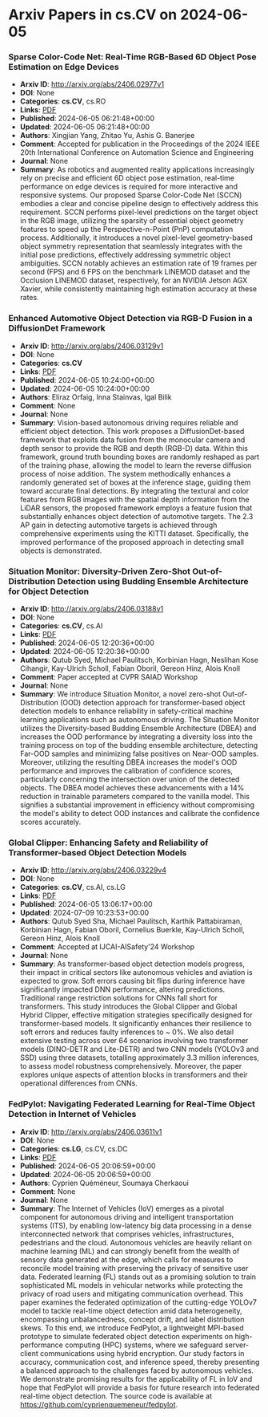 # Arxiv Papers in cs.CV on 2024-06-05
### Sparse Color-Code Net: Real-Time RGB-Based 6D Object Pose Estimation on Edge Devices
- **Arxiv ID**: http://arxiv.org/abs/2406.02977v1
- **DOI**: None
- **Categories**: **cs.CV**, cs.RO
- **Links**: [PDF](http://arxiv.org/pdf/2406.02977v1)
- **Published**: 2024-06-05 06:21:48+00:00
- **Updated**: 2024-06-05 06:21:48+00:00
- **Authors**: Xingjian Yang, Zhitao Yu, Ashis G. Banerjee
- **Comment**: Accepted for publication in the Proceedings of the 2024 IEEE 20th
  International Conference on Automation Science and Engineering
- **Journal**: None
- **Summary**: As robotics and augmented reality applications increasingly rely on precise and efficient 6D object pose estimation, real-time performance on edge devices is required for more interactive and responsive systems. Our proposed Sparse Color-Code Net (SCCN) embodies a clear and concise pipeline design to effectively address this requirement. SCCN performs pixel-level predictions on the target object in the RGB image, utilizing the sparsity of essential object geometry features to speed up the Perspective-n-Point (PnP) computation process. Additionally, it introduces a novel pixel-level geometry-based object symmetry representation that seamlessly integrates with the initial pose predictions, effectively addressing symmetric object ambiguities. SCCN notably achieves an estimation rate of 19 frames per second (FPS) and 6 FPS on the benchmark LINEMOD dataset and the Occlusion LINEMOD dataset, respectively, for an NVIDIA Jetson AGX Xavier, while consistently maintaining high estimation accuracy at these rates.



### Enhanced Automotive Object Detection via RGB-D Fusion in a DiffusionDet Framework
- **Arxiv ID**: http://arxiv.org/abs/2406.03129v1
- **DOI**: None
- **Categories**: **cs.CV**
- **Links**: [PDF](http://arxiv.org/pdf/2406.03129v1)
- **Published**: 2024-06-05 10:24:00+00:00
- **Updated**: 2024-06-05 10:24:00+00:00
- **Authors**: Eliraz Orfaig, Inna Stainvas, Igal Bilik
- **Comment**: None
- **Journal**: None
- **Summary**: Vision-based autonomous driving requires reliable and efficient object detection. This work proposes a DiffusionDet-based framework that exploits data fusion from the monocular camera and depth sensor to provide the RGB and depth (RGB-D) data. Within this framework, ground truth bounding boxes are randomly reshaped as part of the training phase, allowing the model to learn the reverse diffusion process of noise addition. The system methodically enhances a randomly generated set of boxes at the inference stage, guiding them toward accurate final detections. By integrating the textural and color features from RGB images with the spatial depth information from the LiDAR sensors, the proposed framework employs a feature fusion that substantially enhances object detection of automotive targets. The $2.3$ AP gain in detecting automotive targets is achieved through comprehensive experiments using the KITTI dataset. Specifically, the improved performance of the proposed approach in detecting small objects is demonstrated.



### Situation Monitor: Diversity-Driven Zero-Shot Out-of-Distribution Detection using Budding Ensemble Architecture for Object Detection
- **Arxiv ID**: http://arxiv.org/abs/2406.03188v1
- **DOI**: None
- **Categories**: **cs.CV**, cs.AI
- **Links**: [PDF](http://arxiv.org/pdf/2406.03188v1)
- **Published**: 2024-06-05 12:20:36+00:00
- **Updated**: 2024-06-05 12:20:36+00:00
- **Authors**: Qutub Syed, Michael Paulitsch, Korbinian Hagn, Neslihan Kose Cihangir, Kay-Ulrich Scholl, Fabian Oboril, Gereon Hinz, Alois Knoll
- **Comment**: Paper accepted at CVPR SAIAD Workshop
- **Journal**: None
- **Summary**: We introduce Situation Monitor, a novel zero-shot Out-of-Distribution (OOD) detection approach for transformer-based object detection models to enhance reliability in safety-critical machine learning applications such as autonomous driving. The Situation Monitor utilizes the Diversity-based Budding Ensemble Architecture (DBEA) and increases the OOD performance by integrating a diversity loss into the training process on top of the budding ensemble architecture, detecting Far-OOD samples and minimizing false positives on Near-OOD samples. Moreover, utilizing the resulting DBEA increases the model's OOD performance and improves the calibration of confidence scores, particularly concerning the intersection over union of the detected objects. The DBEA model achieves these advancements with a 14% reduction in trainable parameters compared to the vanilla model. This signifies a substantial improvement in efficiency without compromising the model's ability to detect OOD instances and calibrate the confidence scores accurately.



### Global Clipper: Enhancing Safety and Reliability of Transformer-based Object Detection Models
- **Arxiv ID**: http://arxiv.org/abs/2406.03229v4
- **DOI**: None
- **Categories**: **cs.CV**, cs.AI, cs.LG
- **Links**: [PDF](http://arxiv.org/pdf/2406.03229v4)
- **Published**: 2024-06-05 13:06:17+00:00
- **Updated**: 2024-07-09 10:23:53+00:00
- **Authors**: Qutub Syed Sha, Michael Paulitsch, Karthik Pattabiraman, Korbinian Hagn, Fabian Oboril, Cornelius Buerkle, Kay-Ulrich Scholl, Gereon Hinz, Alois Knoll
- **Comment**: Accepted at IJCAI-AISafety'24 Workshop
- **Journal**: None
- **Summary**: As transformer-based object detection models progress, their impact in critical sectors like autonomous vehicles and aviation is expected to grow. Soft errors causing bit flips during inference have significantly impacted DNN performance, altering predictions. Traditional range restriction solutions for CNNs fall short for transformers. This study introduces the Global Clipper and Global Hybrid Clipper, effective mitigation strategies specifically designed for transformer-based models. It significantly enhances their resilience to soft errors and reduces faulty inferences to ~ 0\%. We also detail extensive testing across over 64 scenarios involving two transformer models (DINO-DETR and Lite-DETR) and two CNN models (YOLOv3 and SSD) using three datasets, totalling approximately 3.3 million inferences, to assess model robustness comprehensively. Moreover, the paper explores unique aspects of attention blocks in transformers and their operational differences from CNNs.



### FedPylot: Navigating Federated Learning for Real-Time Object Detection in Internet of Vehicles
- **Arxiv ID**: http://arxiv.org/abs/2406.03611v1
- **DOI**: None
- **Categories**: **cs.LG**, cs.CV, cs.DC
- **Links**: [PDF](http://arxiv.org/pdf/2406.03611v1)
- **Published**: 2024-06-05 20:06:59+00:00
- **Updated**: 2024-06-05 20:06:59+00:00
- **Authors**: Cyprien Quéméneur, Soumaya Cherkaoui
- **Comment**: None
- **Journal**: None
- **Summary**: The Internet of Vehicles (IoV) emerges as a pivotal component for autonomous driving and intelligent transportation systems (ITS), by enabling low-latency big data processing in a dense interconnected network that comprises vehicles, infrastructures, pedestrians and the cloud. Autonomous vehicles are heavily reliant on machine learning (ML) and can strongly benefit from the wealth of sensory data generated at the edge, which calls for measures to reconcile model training with preserving the privacy of sensitive user data. Federated learning (FL) stands out as a promising solution to train sophisticated ML models in vehicular networks while protecting the privacy of road users and mitigating communication overhead. This paper examines the federated optimization of the cutting-edge YOLOv7 model to tackle real-time object detection amid data heterogeneity, encompassing unbalancedness, concept drift, and label distribution skews. To this end, we introduce FedPylot, a lightweight MPI-based prototype to simulate federated object detection experiments on high-performance computing (HPC) systems, where we safeguard server-client communications using hybrid encryption. Our study factors in accuracy, communication cost, and inference speed, thereby presenting a balanced approach to the challenges faced by autonomous vehicles. We demonstrate promising results for the applicability of FL in IoV and hope that FedPylot will provide a basis for future research into federated real-time object detection. The source code is available at https://github.com/cyprienquemeneur/fedpylot.




